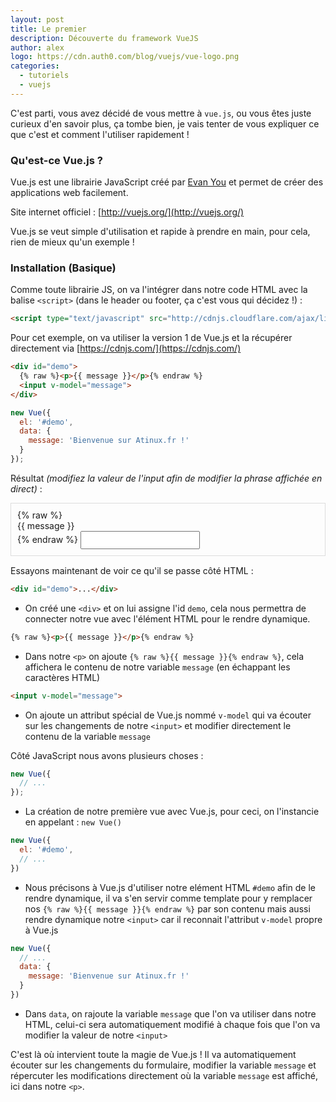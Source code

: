 ```yaml
---
layout: post
title: Le premier
description: Découverte du framework VueJS
author: alex
logo: https://cdn.auth0.com/blog/vuejs/vue-logo.png
categories:
  - tutoriels
  - vuejs
---
```

C'est parti, vous avez décidé de vous mettre à `vue.js`, ou vous êtes juste curieux d'en savoir plus, ça tombe bien, je vais tenter de vous expliquer ce que c'est et comment l'utiliser rapidement !

### Qu'est-ce Vue.js ?

Vue.js est une librairie JavaScript créé par [Evan You](https://github.com/yyx990803) et permet de créer des applications web facilement.

Site internet officiel : [http://vuejs.org/](http://vuejs.org/)

Vue.js se veut simple d'utilisation et rapide à prendre en main, pour cela, rien de mieux qu'un exemple !

### Installation (Basique)

Comme toute librairie JS, on va l'intégrer dans notre code HTML avec la balise `<script>` (dans le header ou footer, ça c'est vous qui décidez !) :

```html
<script type="text/javascript" src="http://cdnjs.cloudflare.com/ajax/libs/vue/1.0.26/vue.min.js"></script>
```

Pour cet exemple, on va utiliser la version 1 de Vue.js et la récupérer directement via [https://cdnjs.com/](https://cdnjs.com/)

```html
<div id="demo">
  {% raw %}<p>{{ message }}</p>{% endraw %}
  <input v-model="message">
</div>
```

```js
new Vue({
  el: '#demo',
  data: {
    message: 'Bienvenue sur Atinux.fr !'
  }
});
```


Résultat *(modifiez la valeur de l'input afin de modifier la phrase affichée en direct)* :
<div id="demo" style="border: 1px solid #ddd; padding: 10px;margin-bottom: 15px;">
{% raw %}
  <p style="margin:0;">{{ message }}</p>
{% endraw %}
  <input v-model="message" style="padding: 5px;">
</div>

<script type="text/javascript">
new Vue({
  el: '#demo',
  data: {
    message: 'Bienvenue sur Atinux.fr !'
  }
});
</script>

Essayons maintenant de voir ce qu'il se passe côté HTML :

```html
<div id="demo">...</div>
```
* On créé une `<div>` et on lui assigne l'id `demo`, cela nous permettra de connecter notre vue avec l'élément HTML pour le rendre dynamique.

```html
{% raw %}<p>{{ message }}</p>{% endraw %}
```
* Dans notre `<p>` on ajoute `{% raw %}{{ message }}{% endraw %}`, cela affichera le contenu de notre variable `message` (en échappant les caractères HTML)

```html
<input v-model="message">
```
* On ajoute un attribut spécial de Vue.js nommé `v-model` qui va écouter sur les changements de notre `<input>` et modifier directement le contenu de la variable `message`

Côté JavaScript nous avons plusieurs choses :

```js
new Vue({
  // ...
});
```
* La création de notre première vue avec Vue.js, pour ceci, on l'instancie en appelant : `new Vue()`

```js
new Vue({
  el: '#demo',
  // ...
})
```
* Nous précisons à Vue.js d'utiliser notre elément HTML `#demo` afin de le rendre dynamique, il va s'en servir comme template pour y remplacer nos `{% raw %}{{ message }}{% endraw %}` par son contenu mais aussi rendre dynamique notre `<input>` car il reconnait l'attribut `v-model` propre à Vue.js

```js
new Vue({
  // ...
  data: {
    message: 'Bienvenue sur Atinux.fr !'
  }
})
```
* Dans `data`, on rajoute la variable `message` que l'on va utiliser dans notre HTML, celui-ci sera automatiquement modifié à chaque fois que l'on va modifier la valeur de notre `<input>`

C'est là où intervient toute la magie de Vue.js ! Il va automatiquement écouter sur les changements du formulaire, modifier la variable `message` et répercuter les modifications directement où la variable `message` est affiché, ici dans notre `<p>`.
